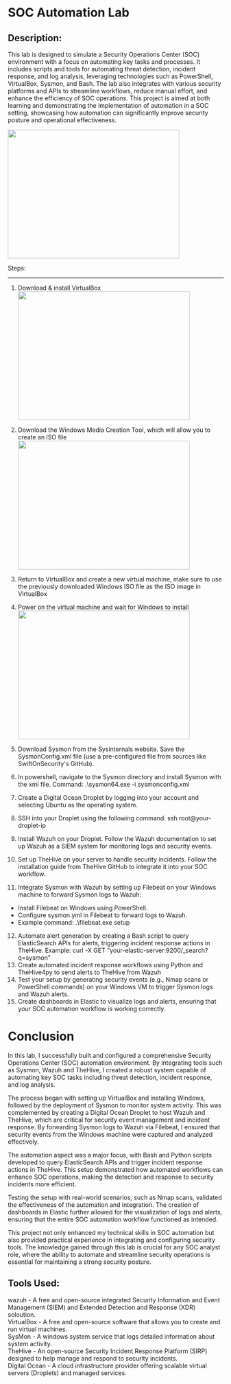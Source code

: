 # SOC Automation Lab

Description:
------------
This lab is designed to simulate a Security Operations Center (SOC) environment with a focus on automating key tasks and processes. It includes scripts and tools for automating threat detection, incident response, and log analysis, leveraging technologies such as PowerShell, VirtualBox, Sysmon, and Bash. The lab also integrates with various security platforms and APIs to streamline workflows, reduce manual effort, and enhance the efficiency of SOC operations. This project is aimed at both learning and demonstrating the implementation of automation in a SOC setting, showcasing how automation can significantly improve security posture and operational effectiveness.

<img src="https://github.com/user-attachments/assets/ebe31b15-6f0f-472f-b616-a7dcd0e7926d" width="400" height="300"/>

Steps:

-------
1. Download & install VirtualBox  <br> <img src="https://github.com/user-attachments/assets/3b083dca-300c-4673-8530-cb0ebadc350a" width="400" height="300"/>

2. Download the Windows Media Creation Tool, which will allow you to create an ISO file <br> <img src="https://github.com/user-attachments/assets/95dd5f95-d6fd-483b-936c-6deaecc97dbe" width="400" height="300"/>


3. Return to VirtualBox and create a new virtual machine, make sure to use the previously downloaded Windows ISO file as the ISO image in VirtualBox
4. Power on the virtual machine and wait for Windows to install  <br><img src="https://github.com/user-attachments/assets/a8d42c1b-a895-41ee-bf6f-041a713960a5" width="400" height="300"/>

5. Download Sysmon from the Sysinternals website. Save the SysmonConfig.xml file (use a pre-configured file from sources like SwiftOnSecurity's GitHub).
6. In powershell, navigate to the Sysmon directory and install Sysmon with the xml file. Command: .\sysmon64.exe -i sysmonconfig.xml
7. Create a Digital Ocean Droplet by logging into your account and selecting Ubuntu as the operating system.
8. SSH into your Droplet using the following command: ssh root@your-droplet-ip
9. Install Wazuh on your Droplet. Follow the Wazuh documentation to set up Wazuh as a SIEM system for monitoring logs and security events.
10. Set up TheHive on your server to handle security incidents. Follow the installation guide from TheHive GitHub to integrate it into your SOC workflow.
11. Integrate Sysmon with Wazuh by setting up Filebeat on your Windows machine to forward Sysmon logs to Wazuh:
   - Install Filebeat on Windows using PowerShell.
   - Configure sysmon.yml in Filebeat to forward logs to Wazuh.
   - Example command: .\filebeat.exe setup
12. Automate alert generation by creating a Bash script to query ElasticSearch APIs for alerts, triggering incident response actions in TheHive. Example: curl -X GET "your-elastic-server:9200/_search?q=sysmon"
13. Create automated incident response workflows using Python and TheHive4py to send alerts to TheHive from Wazuh
14. Test your setup by generating security events (e.g., Nmap scans or PowerShell commands) on your Windows VM to trigger Sysmon logs and Wazuh alerts.
15. Create dashboards in Elastic to visualize logs and alerts, ensuring that your SOC automation workflow is working correctly.

# Conclusion

In this lab, I successfully built and configured a comprehensive Security Operations Center (SOC) automation environment. By integrating tools such as Sysmon, Wazuh and TheHive, I created a robust system capable of automating key SOC tasks including threat detection, incident response, and log analysis.

The process began with setting up VirtualBox and installing Windows, followed by the deployment of Sysmon to monitor system activity. This was complemented by creating a Digital Ocean Droplet to host Wazuh and TheHive, which are critical for security event management and incident response. By forwarding Sysmon logs to Wazuh via Filebeat, I ensured that security events from the Windows machine were captured and analyzed effectively.

The automation aspect was a major focus, with Bash and Python scripts developed to query ElasticSearch APIs and trigger incident response actions in TheHive. This setup demonstrated how automated workflows can enhance SOC operations, making the detection and response to security incidents more efficient.

Testing the setup with real-world scenarios, such as Nmap scans, validated the effectiveness of the automation and integration. The creation of dashboards in Elastic further allowed for the visualization of logs and alerts, ensuring that the entire SOC automation workflow functioned as intended.

This project not only enhanced my technical skills in SOC automation but also provided practical experience in integrating and configuring security tools. The knowledge gained through this lab is crucial for any SOC analyst role, where the ability to automate and streamline security operations is essential for maintaining a strong security posture.

Tools Used:
----------
wazuh - A free and open-source integrated Security Information and Event Management (SIEM) and Extended Detection and Response (XDR) soloution.  
VirtualBox - A free and open-source software that allows you to create and run virtual machines.  
SysMon - A windows system service that logs detailed information about system activity.  
TheHive - An open-source Security Incident Response Platform (SIRP) designed to help manage and respond to security incidents.  
Digital Ocean - A cloud infrastructure provider offering scalable virtual servers (Droplets) and managed services.
